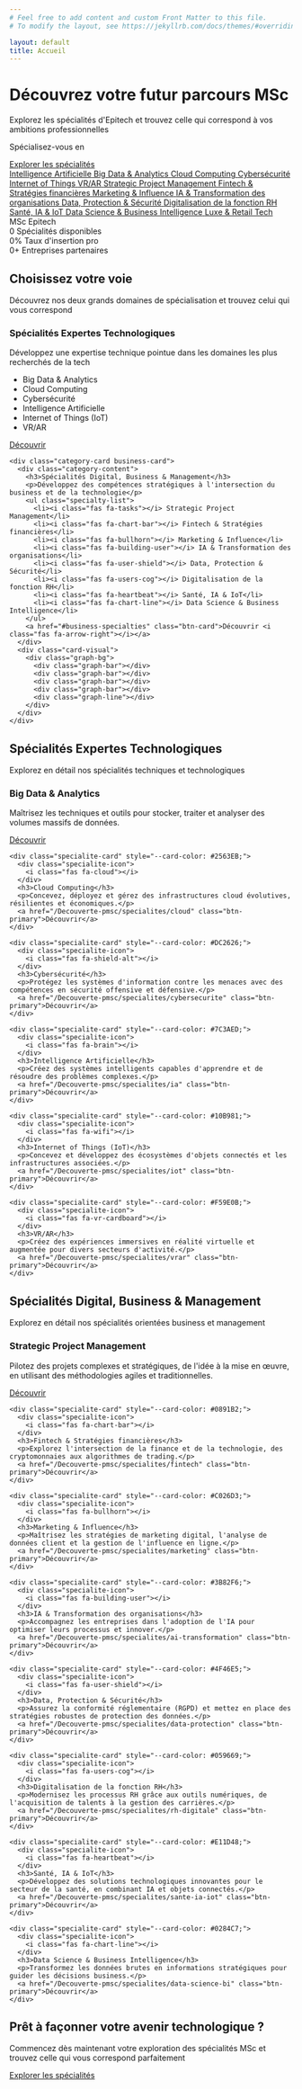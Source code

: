 ```yaml
---
# Feel free to add content and custom Front Matter to this file.
# To modify the layout, see https://jekyllrb.com/docs/themes/#overriding-theme-defaults

layout: default
title: Accueil
---
```


<!-- Hero Section avec animation -->
<div class="hero-section">
  <div class="hero-content">
    <h1 class="animate__animated animate__fadeInUp">Découvrez votre <span class="highlight">futur</span> parcours MSc</h1>
    <p class="hero-subtitle animate__animated animate__fadeInUp animate__delay-1s">Explorez les spécialités d'Epitech et trouvez celle qui correspond à vos ambitions professionnelles</p>
    <div class="specialty-typing-container animate__animated animate__fadeInUp animate__delay-1s">
      <p>Spécialisez-vous en <span id="typewriter-text" class="typewriter"></span></p>
    </div>
    <div class="hero-cta animate__animated animate__fadeInUp animate__delay-2s">
      <a href="#specialties" class="btn-primary btn-large">Explorer les spécialités</a>
    </div>
  </div>
  <div class="hero-visual animate__animated animate__fadeIn animate__delay-1s">
    <div class="tech-orbit">
      <div class="orbit-circle"></div>
      <!-- Spécialités Expertes Technologiques -->
      <a href="/Decouverte-pmsc/specialites/ia" class="tech-icon" data-specialty="Intelligence Artificielle" data-color="#7C3AED">
        <i class="fas fa-brain"></i>
        <span class="icon-tooltip">Intelligence Artificielle</span>
      </a>
      <a href="/Decouverte-pmsc/specialites/bigdata" class="tech-icon" data-specialty="Big Data & Analytics" data-color="#0EA5E9">
        <i class="fas fa-database"></i>
        <span class="icon-tooltip">Big Data & Analytics</span>
      </a>
      <a href="/Decouverte-pmsc/specialites/cloud" class="tech-icon" data-specialty="Cloud Computing" data-color="#2563EB">
        <i class="fas fa-cloud"></i>
        <span class="icon-tooltip">Cloud Computing</span>
      </a>
      <a href="/Decouverte-pmsc/specialites/cybersecurite" class="tech-icon" data-specialty="Cybersécurité" data-color="#DC2626">
        <i class="fas fa-shield-alt"></i>
        <span class="icon-tooltip">Cybersécurité</span>
      </a>
      <a href="/Decouverte-pmsc/specialites/iot" class="tech-icon" data-specialty="Internet of Things" data-color="#10B981">
        <i class="fas fa-microchip"></i>
        <span class="icon-tooltip">Internet of Things</span>
      </a>
      <a href="/Decouverte-pmsc/specialites/vrar" class="tech-icon" data-specialty="VR/AR" data-color="#F59E0B">
        <i class="fas fa-vr-cardboard"></i>
        <span class="icon-tooltip">VR/AR</span>
      </a>
      <!-- Spécialités Business & Management -->
      <a href="/Decouverte-pmsc/specialites/project-management" class="tech-icon" data-specialty="Project Management" data-color="#0D6EFD">
        <i class="fas fa-tasks"></i>
        <span class="icon-tooltip">Strategic Project Management</span>
      </a>
      <a href="/Decouverte-pmsc/specialites/fintech" class="tech-icon" data-specialty="Fintech" data-color="#0891B2">
        <i class="fas fa-chart-bar"></i>
        <span class="icon-tooltip">Fintech & Stratégies financières</span>
      </a>
      <a href="/Decouverte-pmsc/specialites/marketing" class="tech-icon" data-specialty="Marketing" data-color="#C026D3">
        <i class="fas fa-bullhorn"></i>
        <span class="icon-tooltip">Marketing & Influence</span>
      </a>
      <a href="/Decouverte-pmsc/specialites/ai-transformation" class="tech-icon" data-specialty="IA & Transformation" data-color="#3B82F6">
        <i class="fas fa-brain"></i>
        <span class="icon-tooltip">IA & Transformation des organisations</span>
      </a>
      <a href="/Decouverte-pmsc/specialites/data-protection" class="tech-icon" data-specialty="Data Protection" data-color="#4F46E5">
        <i class="fas fa-shield-alt"></i>
        <span class="icon-tooltip">Data, Protection & Sécurité</span>
      </a>
      <a href="/Decouverte-pmsc/specialites/rh-digitale" class="tech-icon" data-specialty="RH Digitale" data-color="#059669">
        <i class="fas fa-users-cog"></i>
        <span class="icon-tooltip">Digitalisation de la fonction RH</span>
      </a>
      <a href="/Decouverte-pmsc/specialites/sante-ia-iot" class="tech-icon" data-specialty="Santé & IA" data-color="#E11D48">
        <i class="fas fa-heartbeat"></i>
        <span class="icon-tooltip">Santé, IA & IoT</span>
      </a>
      <a href="/Decouverte-pmsc/specialites/data-science-bi" class="tech-icon" data-specialty="Data Science" data-color="#0284C7">
        <i class="fas fa-chart-bar"></i>
        <span class="icon-tooltip">Data Science & Business Intelligence</span>
      </a>
      <a href="/Decouverte-pmsc/specialites/luxe-retail-tech" class="tech-icon" data-specialty="Luxe & Retail Tech" data-color="#A21CAF">
        <i class="fas fa-gem"></i>
        <span class="icon-tooltip">Luxe & Retail Tech</span>
      </a>
      <div class="center-label">
        <span>MSc Epitech</span>
      </div>
    </div>
  </div>
</div>

<!-- Bande de statistiques -->
<div class="stats-band">
  <div class="stat-item animate__animated animate__fadeInUp">
    <span class="stat-number count-up" data-count="15">0</span>
    <span class="stat-label"><i class="fas fa-graduation-cap"></i> Spécialités disponibles</span>
  </div>
  <div class="stat-item animate__animated animate__fadeInUp animate__delay-1s">
    <span class="stat-number count-up" data-count="90">0</span><span class="stat-symbol">%</span>
    <span class="stat-label"><i class="fas fa-briefcase"></i> Taux d'insertion pro</span>
  </div>
  <div class="stat-item animate__animated animate__fadeInUp animate__delay-2s">
    <span class="stat-number count-up" data-count="100">0</span><span class="stat-symbol">+</span>
    <span class="stat-label"><i class="fas fa-handshake"></i> Entreprises partenaires</span>
  </div>
</div>

<!-- Section des catégories de spécialités avec des cartes modernes -->
<div id="specialties" class="specialties-section">
  <h2 class="section-title">Choisissez votre voie</h2>
  <p class="section-subtitle">Découvrez nos deux grands domaines de spécialisation et trouvez celui qui vous correspond</p>
  
  <div class="category-cards">
    <div class="category-card tech-card">
      <div class="category-content">
        <h3>Spécialités Expertes Technologiques</h3>
        <p>Développez une expertise technique pointue dans les domaines les plus recherchés de la tech</p>
        <ul class="specialty-list">
          <li><i class="fas fa-database"></i> Big Data & Analytics</li>
          <li><i class="fas fa-cloud"></i> Cloud Computing</li>
          <li><i class="fas fa-shield-alt"></i> Cybersécurité</li>
          <li><i class="fas fa-brain"></i> Intelligence Artificielle</li>
          <li><i class="fas fa-wifi"></i> Internet of Things (IoT)</li>
          <li><i class="fas fa-vr-cardboard"></i> VR/AR</li>
        </ul>
        <a href="#tech-specialties" class="btn-card">Découvrir <i class="fas fa-arrow-right"></i></a>
      </div>
      <div class="card-visual">
        <div class="code-bg">
          <div class="code-line"></div>
          <div class="code-line"></div>
          <div class="code-line"></div>
          <div class="code-line"></div>
          <div class="code-line"></div>
        </div>
      </div>
    </div>
    
    <div class="category-card business-card">
      <div class="category-content">
        <h3>Spécialités Digital, Business & Management</h3>
        <p>Développez des compétences stratégiques à l'intersection du business et de la technologie</p>
        <ul class="specialty-list">
          <li><i class="fas fa-tasks"></i> Strategic Project Management</li>
          <li><i class="fas fa-chart-bar"></i> Fintech & Stratégies financières</li>
          <li><i class="fas fa-bullhorn"></i> Marketing & Influence</li>
          <li><i class="fas fa-building-user"></i> IA & Transformation des organisations</li>
          <li><i class="fas fa-user-shield"></i> Data, Protection & Sécurité</li>
          <li><i class="fas fa-users-cog"></i> Digitalisation de la fonction RH</li>
          <li><i class="fas fa-heartbeat"></i> Santé, IA & IoT</li>
          <li><i class="fas fa-chart-line"></i> Data Science & Business Intelligence</li>
        </ul>
        <a href="#business-specialties" class="btn-card">Découvrir <i class="fas fa-arrow-right"></i></a>
      </div>
      <div class="card-visual">
        <div class="graph-bg">
          <div class="graph-bar"></div>
          <div class="graph-bar"></div>
          <div class="graph-bar"></div>
          <div class="graph-bar"></div>
          <div class="graph-line"></div>
        </div>
      </div>
    </div>
  </div>
</div>

<!-- Section des spécialités technologiques en mode grid -->
<div id="tech-specialties" class="specialties-grid">
  <h2 class="section-title">Spécialités Expertes Technologiques</h2>
  <p class="section-subtitle">Explorez en détail nos spécialités techniques et technologiques</p>
  
  <div class="specialties-masonry">
    <div class="specialite-card" style="--card-color: #0EA5E9;">
      <div class="specialite-icon">
        <i class="fas fa-database"></i>
      </div>
      <h3>Big Data & Analytics</h3>
      <p>Maîtrisez les techniques et outils pour stocker, traiter et analyser des volumes massifs de données.</p>
      <a href="/Decouverte-pmsc/specialites/bigdata" class="btn-primary">Découvrir</a>
    </div>
    
    <div class="specialite-card" style="--card-color: #2563EB;">
      <div class="specialite-icon">
        <i class="fas fa-cloud"></i>
      </div>
      <h3>Cloud Computing</h3>
      <p>Concevez, déployez et gérez des infrastructures cloud évolutives, résilientes et économiques.</p>
      <a href="/Decouverte-pmsc/specialites/cloud" class="btn-primary">Découvrir</a>
    </div>
    
    <div class="specialite-card" style="--card-color: #DC2626;">
      <div class="specialite-icon">
        <i class="fas fa-shield-alt"></i>
      </div>
      <h3>Cybersécurité</h3>
      <p>Protégez les systèmes d'information contre les menaces avec des compétences en sécurité offensive et défensive.</p>
      <a href="/Decouverte-pmsc/specialites/cybersecurite" class="btn-primary">Découvrir</a>
    </div>
    
    <div class="specialite-card" style="--card-color: #7C3AED;">
      <div class="specialite-icon">
        <i class="fas fa-brain"></i>
      </div>
      <h3>Intelligence Artificielle</h3>
      <p>Créez des systèmes intelligents capables d'apprendre et de résoudre des problèmes complexes.</p>
      <a href="/Decouverte-pmsc/specialites/ia" class="btn-primary">Découvrir</a>
    </div>
    
    <div class="specialite-card" style="--card-color: #10B981;">
      <div class="specialite-icon">
        <i class="fas fa-wifi"></i>
      </div>
      <h3>Internet of Things (IoT)</h3>
      <p>Concevez et développez des écosystèmes d'objets connectés et les infrastructures associées.</p>
      <a href="/Decouverte-pmsc/specialites/iot" class="btn-primary">Découvrir</a>
    </div>
    
    <div class="specialite-card" style="--card-color: #F59E0B;">
      <div class="specialite-icon">
        <i class="fas fa-vr-cardboard"></i>
      </div>
      <h3>VR/AR</h3>
      <p>Créez des expériences immersives en réalité virtuelle et augmentée pour divers secteurs d'activité.</p>
      <a href="/Decouverte-pmsc/specialites/vrar" class="btn-primary">Découvrir</a>
    </div>
  </div>
</div>

<!-- Section des spécialités Business en mode grid -->
<div id="business-specialties" class="specialties-grid business-grid">
  <h2 class="section-title">Spécialités Digital, Business & Management</h2>
  <p class="section-subtitle">Explorez en détail nos spécialités orientées business et management</p>
  
  <div class="specialties-masonry">
    <div class="specialite-card" style="--card-color: #0D6EFD;">
      <div class="specialite-icon">
        <i class="fas fa-tasks"></i>
      </div>
      <h3>Strategic Project Management</h3>
      <p>Pilotez des projets complexes et stratégiques, de l'idée à la mise en œuvre, en utilisant des méthodologies agiles et traditionnelles.</p>
      <a href="/Decouverte-pmsc/specialites/project-management" class="btn-primary">Découvrir</a>
    </div>
    
    <div class="specialite-card" style="--card-color: #0891B2;">
      <div class="specialite-icon">
        <i class="fas fa-chart-bar"></i>
      </div>
      <h3>Fintech & Stratégies financières</h3>
      <p>Explorez l'intersection de la finance et de la technologie, des cryptomonnaies aux algorithmes de trading.</p>
      <a href="/Decouverte-pmsc/specialites/fintech" class="btn-primary">Découvrir</a>
    </div>
    
    <div class="specialite-card" style="--card-color: #C026D3;">
      <div class="specialite-icon">
        <i class="fas fa-bullhorn"></i>
      </div>
      <h3>Marketing & Influence</h3>
      <p>Maîtrisez les stratégies de marketing digital, l'analyse de données client et la gestion de l'influence en ligne.</p>
      <a href="/Decouverte-pmsc/specialites/marketing" class="btn-primary">Découvrir</a>
    </div>
    
    <div class="specialite-card" style="--card-color: #3B82F6;">
      <div class="specialite-icon">
        <i class="fas fa-building-user"></i>
      </div>
      <h3>IA & Transformation des organisations</h3>
      <p>Accompagnez les entreprises dans l'adoption de l'IA pour optimiser leurs processus et innover.</p>
      <a href="/Decouverte-pmsc/specialites/ai-transformation" class="btn-primary">Découvrir</a>
    </div>
    
    <div class="specialite-card" style="--card-color: #4F46E5;">
      <div class="specialite-icon">
        <i class="fas fa-user-shield"></i>
      </div>
      <h3>Data, Protection & Sécurité</h3>
      <p>Assurez la conformité réglementaire (RGPD) et mettez en place des stratégies robustes de protection des données.</p>
      <a href="/Decouverte-pmsc/specialites/data-protection" class="btn-primary">Découvrir</a>
    </div>
    
    <div class="specialite-card" style="--card-color: #059669;">
      <div class="specialite-icon">
        <i class="fas fa-users-cog"></i>
      </div>
      <h3>Digitalisation de la fonction RH</h3>
      <p>Modernisez les processus RH grâce aux outils numériques, de l'acquisition de talents à la gestion des carrières.</p>
      <a href="/Decouverte-pmsc/specialites/rh-digitale" class="btn-primary">Découvrir</a>
    </div>
    
    <div class="specialite-card" style="--card-color: #E11D48;">
      <div class="specialite-icon">
        <i class="fas fa-heartbeat"></i>
      </div>
      <h3>Santé, IA & IoT</h3>
      <p>Développez des solutions technologiques innovantes pour le secteur de la santé, en combinant IA et objets connectés.</p>
      <a href="/Decouverte-pmsc/specialites/sante-ia-iot" class="btn-primary">Découvrir</a>
    </div>
    
    <div class="specialite-card" style="--card-color: #0284C7;">
      <div class="specialite-icon">
        <i class="fas fa-chart-line"></i>
      </div>
      <h3>Data Science & Business Intelligence</h3>
      <p>Transformez les données brutes en informations stratégiques pour guider les décisions business.</p>
      <a href="/Decouverte-pmsc/specialites/data-science-bi" class="btn-primary">Découvrir</a>
    </div>
  </div>
</div>

<!-- Call to Action Final -->
<div class="cta-section">
  <div class="cta-content">
    <h2>Prêt à façonner votre avenir technologique ?</h2>
    <p>Commencez dès maintenant votre exploration des spécialités MSc et trouvez celle qui vous correspond parfaitement</p>
    <div class="cta-buttons">
      <a href="#specialties" class="btn-primary btn-large">Explorer les spécialités</a>
    </div>
  </div>
  <div class="cta-decoration">
    <div class="dec-circle"></div>
    <div class="dec-circle"></div>
    <div class="dec-circle"></div>
  </div>
</div>

<!-- Script pour les animations -->
<script>
document.addEventListener('DOMContentLoaded', function() {
  // Count-up animation for statistics
  const counters = document.querySelectorAll('.count-up');
  const speed = 200; // Speed of counting (lower is faster)
  
  counters.forEach(counter => {
    const updateCount = () => {
      const target = +counter.getAttribute('data-count');
      const count = +counter.innerText;
      const increment = target / speed;
      
      if (count < target) {
        counter.innerText = Math.ceil(count + increment);
        setTimeout(updateCount, 1);
      } else {
        counter.innerText = target;
      }
    };
    
    // Start counting when element is in viewport
    const observer = new IntersectionObserver((entries) => {
      entries.forEach(entry => {
        if (entry.isIntersecting) {
          updateCount();
          observer.unobserve(entry.target);
        }
      });
    }, { threshold: 0.5 });
    
    observer.observe(counter);
  });

  // Animation de typewriter corrigée
  const typewriterElement = document.getElementById('typewriter-text');
  if (typewriterElement) {
    // Liste des spécialités exactes correspondant à ce qui est proposé
    const specialties = [
      "Intelligence Artificielle",
      "Cybersécurité",
      "Big Data & Analytics",
      "Cloud Computing",
      "VR/AR",
      "Internet of Things (IoT)",
      "Strategic Project Management",
      "Fintech & Stratégies financières",
      "Marketing & Influence",
      "IA & Transformation des organisations"
    ];

    let currentText = '';
    let currentSpecialtyIndex = 0;
    let currentCharIndex = 0;
    let isDeleting = false;
    let isWaiting = false;
    let animationFrame;

    // S'assurer que le texte est vide au démarrage
    typewriterElement.textContent = '';

    function typeEffect() {
      if (!typewriterElement) return; // S'assurer que l'élément existe toujours
      
      const currentSpecialty = specialties[currentSpecialtyIndex];
      
      // Si on attend, ne rien faire pendant un certain temps
      if (isWaiting) {
        animationFrame = requestAnimationFrame(() => {
          setTimeout(typeEffect, 50); // Vérifier régulièrement si l'attente est terminée
        });
        return;
      }

      // En train d'écrire
      if (!isDeleting && currentCharIndex <= currentSpecialty.length) {
        currentText = currentSpecialty.substring(0, currentCharIndex);
        typewriterElement.textContent = currentText;
        currentCharIndex++;
        
        // Si on a fini d'écrire, attendre avant de supprimer
        if (currentCharIndex > currentSpecialty.length) {
          isWaiting = true;
          setTimeout(() => {
            isWaiting = false;
            isDeleting = true;
          }, 1000);
        }
      } 
      // En train de supprimer
      else if (isDeleting && currentCharIndex >= 0) {
        currentText = currentSpecialty.substring(0, currentCharIndex);
        typewriterElement.textContent = currentText;
        currentCharIndex--;
        
        // Si on a fini de supprimer, passer à la spécialité suivante
        if (currentCharIndex === 0) {
          isDeleting = false;
          currentSpecialtyIndex = (currentSpecialtyIndex + 1) % specialties.length;
          isWaiting = true;
          setTimeout(() => {
            isWaiting = false;
          }, 300);
        }
      }

      // Calculer le délai pour le prochain caractère
      let typingSpeed = isDeleting ? 30 : 80;
      typingSpeed += Math.random() * 20;
      
      // Petite pause aux espaces dans les spécialités longues
      if (!isDeleting && currentCharIndex > 0 && currentSpecialty[currentCharIndex-1] === ' ') {
        typingSpeed += 40;
      }

      animationFrame = requestAnimationFrame(() => {
        setTimeout(typeEffect, typingSpeed);
      });
    }

    // Lancer l'effet d'écriture avec un léger délai pour éviter les problèmes au chargement
    setTimeout(() => {
      typeEffect();
    }, 500);

    // Nettoyage en cas de destruction du composant
    window.addEventListener('beforeunload', () => {
      if (animationFrame) {
        cancelAnimationFrame(animationFrame);
      }
    });
  }
  
  // Animation améliorée des icônes technologiques en orbite
  const orbit = document.querySelector('.tech-orbit');
  const orbitCircle = document.querySelector('.orbit-circle');
  const techIcons = document.querySelectorAll('.tech-icon');
  const heroSection = document.querySelector('.hero-section');
  
  if (orbit && techIcons.length > 0) {
    let angle = 0;
    const radius = 250; // Rayon augmenté
    let isAnimating = true;
    let animationFrameId = null;
    let originalBackground = window.getComputedStyle(heroSection).background;
    let hoveredIcon = null;
    
    // Fonction pour créer un élément de pulsation autour d'une icône
    function createPulseEffect(icon) {
      const pulseElement = document.createElement('div');
      pulseElement.className = 'icon-pulse';
      
      // Positionner l'élément de pulsation au même endroit que l'icône
      pulseElement.style.position = 'absolute';
      pulseElement.style.top = '0';
      pulseElement.style.left = '0';
      pulseElement.style.width = '100%';
      pulseElement.style.height = '100%';
      pulseElement.style.borderRadius = '50%';
      pulseElement.style.backgroundColor = icon.getAttribute('data-color') || 'var(--primary)';
      pulseElement.style.opacity = '0.2';
      pulseElement.style.transform = 'scale(1.5)';
      pulseElement.style.zIndex = '-1';
      pulseElement.style.animation = 'pulse 2s infinite';
      
      icon.appendChild(pulseElement);
      return pulseElement;
    }
    
    // Position initiale des icônes
    techIcons.forEach((icon, index) => {
      // Angle réparti uniformément sur 360 degrés
      const iconAngle = (index * (360 / techIcons.length)) * (Math.PI / 180);
      icon.style.transform = `translate(${Math.cos(iconAngle) * radius}px, ${Math.sin(iconAngle) * radius}px)`;
      
      // Ajouter des attributs data pour stocker l'angle et la position
      icon.dataset.angle = iconAngle;
      icon.dataset.x = Math.cos(iconAngle) * radius;
      icon.dataset.y = Math.sin(iconAngle) * radius;
      
      // Gestion du hover
      icon.addEventListener('mouseenter', () => {
        // Pause de l'animation
        isAnimating = false;
        hoveredIcon = icon;
        
        if (animationFrameId) {
          cancelAnimationFrame(animationFrameId);
          animationFrameId = null;
        }
        
        // Changer la couleur du background en fonction de la spécialité
        const specialtyColor = icon.getAttribute('data-color');
        if (specialtyColor) {
          // Utiliser une version plus claire de la couleur et conserver le dégradé de base
          heroSection.style.background = `linear-gradient(135deg, #F0F9FF 0%, ${specialtyColor}20 50%, #BAE6FD 100%)`;
        }
        
        // Ajouter la classe pour le style et créer l'effet de pulsation
        icon.classList.add('hovered');
        createPulseEffect(icon);
      });
      
      icon.addEventListener('mouseleave', () => {
        // Reprendre l'animation
        isAnimating = true;
        hoveredIcon = null;
        
        // Restaurer le background original
        heroSection.style.background = originalBackground;
        
        // Supprimer les classes et éléments ajoutés au hover
        icon.classList.remove('hovered');
        
        // Supprimer l'effet de pulsation
        const pulseElement = icon.querySelector('.icon-pulse');
        if (pulseElement) {
          icon.removeChild(pulseElement);
        }
        
        // Relancer l'animation
        rotateTechIcons();
      });
    });
    
    // Animation de rotation
    function rotateTechIcons() {
      if (!isAnimating) return;
      
      angle += 0.001; // Vitesse de rotation réduite pour une orbite plus majestueuse
      
      techIcons.forEach(icon => {
        if (icon === hoveredIcon) return; // Ne pas déplacer l'icône en hover
        
        const currentAngle = parseFloat(icon.dataset.angle) + angle;
        const newX = Math.cos(currentAngle) * radius;
        const newY = Math.sin(currentAngle) * radius;
        
        // Mettre à jour la position
        icon.style.transform = `translate(${newX}px, ${newY}px)`;
        
        // Mettre à jour les attributs data
        icon.dataset.x = newX;
        icon.dataset.y = newY;
      });
      
      // Faire tourner aussi le cercle de l'orbite
      orbitCircle.style.transform = `rotate(${angle * (180 / Math.PI)}deg)`;
      
      animationFrameId = requestAnimationFrame(rotateTechIcons);
    }
    
    // Démarrer l'animation avec un légère délai pour s'assurer que tout est chargé
    setTimeout(() => {
      rotateTechIcons();
    }, 100);
  }
  
  // Testimonial slider
  const testimonials = document.querySelectorAll('.testimonial-card');
  const dots = document.querySelectorAll('.dot');
  const prevBtn = document.querySelector('.testimonial-prev');
  const nextBtn = document.querySelector('.testimonial-next');
  let currentIndex = 0;
  
  // Hide all testimonials and show only current
  function updateTestimonials() {
    testimonials.forEach((testimonial, index) => {
      if (index === currentIndex) {
        testimonial.style.display = 'block';
        setTimeout(() => {
          testimonial.classList.add('active');
        }, 50);
      } else {
        testimonial.classList.remove('active');
        setTimeout(() => {
          testimonial.style.display = 'none';
        }, 400); // Délai pour correspondre à la transition
      }
    });
    
    dots.forEach((dot, index) => {
      dot.classList.toggle('active', index === currentIndex);
    });
  }
  
  // Initialize
  updateTestimonials();
  
  // Next button
  nextBtn.addEventListener('click', () => {
    currentIndex = (currentIndex + 1) % testimonials.length;
    updateTestimonials();
  });
  
  // Previous button
  prevBtn.addEventListener('click', () => {
    currentIndex = (currentIndex - 1 + testimonials.length) % testimonials.length;
    updateTestimonials();
  });
  
  // Dot navigation
  dots.forEach((dot, index) => {
    dot.addEventListener('click', () => {
      currentIndex = index;
      updateTestimonials();
    });
  });
  
  // Auto-rotate testimonials
  let testimonialInterval = setInterval(() => {
    currentIndex = (currentIndex + 1) % testimonials.length;
    updateTestimonials();
  }, 6000); // Rotation toutes les 6 secondes
  
  // Arrêter la rotation automatique lors de l'interaction
  [prevBtn, nextBtn, ...dots].forEach(el => {
    el.addEventListener('mouseenter', () => {
      clearInterval(testimonialInterval);
    });
    
    el.addEventListener('mouseleave', () => {
      testimonialInterval = setInterval(() => {
        currentIndex = (currentIndex + 1) % testimonials.length;
        updateTestimonials();
      }, 6000);
    });
  });
  
  // Scroll to section when clicking navigation links
  document.querySelectorAll('a[href^="#"]').forEach(anchor => {
    anchor.addEventListener('click', function(e) {
      e.preventDefault();
      
      const targetId = this.getAttribute('href');
      const targetElement = document.querySelector(targetId);
      
      if (targetElement) {
        window.scrollTo({
          top: targetElement.offsetTop - 70, // Adjust for header height
          behavior: 'smooth'
        });
      }
    });
  });
  
  // Animation pour les cartes de spécialités au scroll
  const animateOnScroll = (elements, className) => {
    const observer = new IntersectionObserver((entries) => {
      entries.forEach(entry => {
        if (entry.isIntersecting) {
          entry.target.classList.add(className);
          observer.unobserve(entry.target);
        }
      });
    }, { threshold: 0.2 });
    
    elements.forEach(el => {
      observer.observe(el);
      // Ajouter la classe qui définit la transition
      el.style.transition = 'opacity 0.5s ease, transform 0.6s ease';
      el.style.opacity = '0';
      el.style.transform = 'translateY(30px)';
    });
  };
  
  // Animer les cartes de spécialités
  animateOnScroll(document.querySelectorAll('.specialite-card'), 'animated-in');
  
  // Ajouter un style pour l'animation
  const style = document.createElement('style');
  style.textContent = `
    .animated-in {
      opacity: 1 !important;
      transform: translateY(0) !important;
    }

    /* Amélioration du style de typewriter pour réduire les bugs visuels */
    .typewriter {
      min-width: 5rem;
    }
  `;
  document.head.appendChild(style);
});
</script>
